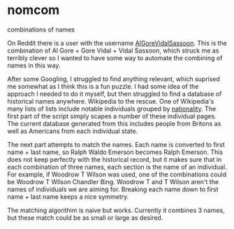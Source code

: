 nomcom
======

combinations of names

On Reddit there is a user with the username [AlGoreVidalSassoon](http://reddit.com/u/AlGoreVidalSassoon). This is the combination of Al Gore + Gore Vidal + Vidal Sassoon, which struck me as terribly clever so I wanted to have some way to automate the combining of names in this way.

After some Googling, I struggled to find anything relevant, which suprised me somewhat as I think this is a fun puzzle. I had some idea of the approach I needed to do it myself, but then struggled to find a database of historical names anywhere. Wikipedia to the rescue. One of Wikipedia's many lists of lists include notable individuals grouped by [nationality](http://en.wikipedia.org/wiki/Lists_of_people_by_nationality). The first part of the script simply scapes a number of these individual pages. The current database generated from this includes people from Britons as well as Americans from each individual state. 

The next part attempts to match the names. Each name is converted to first name + last name, so Ralph Waldo Emerson becomes Ralph Emerson. This does not keep perfectly with the historical record, but it makes sure that in each combination of three names, each section is the name of an individual. For example, if Woodrow T Wilson was used, one of the combinations could be Woodrow T Wilson Chandler Bing. Woodrow T and T Wilson aren't the names of individuals we are aiming for. Breaking each name down to first name + last name keeps a nice symmetry.

The matching algorithim is naive but works. Currently it combines 3 names, but these match could be as small or large as desired.
